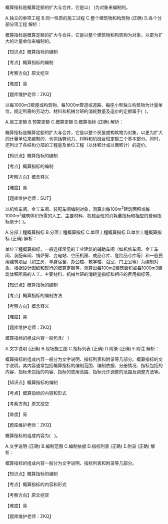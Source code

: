 <p>概算指标是概算定额的扩大与合并，它是以( &nbsp; )为对象来编制的。</p>
A.独立的单项工程
B.同一性质的施工过程
C.整个建筑物和构筑物  (正确)
D.各个分部分项工程
解析：<p>概算指标是概算定额的扩大与合并，它是以整个建筑物和构筑物为对象，以更为扩大的计量单位来编制的。</p><p>【知识点】概算指标的编制</p><p>【考点】概算指标的编制</p><p>【考察方向】原文挖空</p><p>【难度】易</p><p>【题库维护老师：ZKQ】</p>
<p>以每1000m3房屋或构筑物、每1000m管道或道路、每座小型独立构筑物为计量单位，规定所需的劳动力、材料和机械台班的消耗数量及造价的定额属于( &nbsp;)。</p>
A.施工定额
B.预算定额
C.概算定额
D.概算指标  (正确)
解析：<p>概算指标是概算定额的扩大与合并，它是以整个房屋或构筑物为对象，以更为扩大的计量单位来编制的，也包括劳动力、材料和机械台班定额三个基本部分。同时，还列出了各结构分部的工程量及单位工程（以体积计或以面积计）的造价。</p><p>【知识点】概算指标的编制</p><p>【考点】概算指标的编制</p><p>【考察方向】概念释义</p><p>【难度】易</p><p>【题库维护老师：SUT】</p>
<p>以机修车间、金工车间、装配车间编制对象，测算出每100m<sup>2</sup>建筑面积或每1000m<sup>3</sup>建筑体积所需的人工、主要材料、机械台班的消耗量指标和相应的费用指标属于( &nbsp;)。</p>
A.分部工程概算指标
B.分项工程概算指标
C.单项工程概算指标
D.单位工程概算指标  (正确)
解析：<p>单位工程概算指标，一般选择常见的工业建筑的辅助车间（如机修车间、金工车间、装配车间、锅炉房、变电站、空压机房、成品仓库、危险品仓库等）和一般民用建筑项目（如工房、单身宿舍、办公楼、教学楼、浴室、门卫室等）为编制对象，根据设计图纸和现行的概算定额等，测算出每100m2建筑面积或每1000m3建筑体积所需的人工、主要材料、机械台班的消耗量指标和相应的费用指标等。</p><p>【知识点】概算指标的编制</p><p>【考点】概算指标的编制方法</p><p>【考察方向】概念释义</p><p>【难度】易</p><p>【题库维护老师：ZKQ】</p>
<p>概算指标的组成内容一般包含( &nbsp; )</p>
A.文字说明  (正确)
B.现场施工图
C.指标列表  (正确)
D.附录  (正确)
E.附注
解析：<p>概算指标的组成内容一般分为文字说明、指标列表和附录等几部分。概算指标的文字说明，其内容通常包括概算指标的编制范围、编制依据、分册情况、指标包括的内容、指标未包括的内容、指标的使用范围、指标允许调整的范围及调整方法等。</p><p>【知识点】概算指标的编制</p><p>【考点】概算指标的内容和形式</p><p>【考察方向】原文挖空</p><p>【难度】易</p><p>【题库维护老师：ZKQ】</p>
<p>概算指标的组成内容为( &nbsp; )。</p>
A.文字说明  (正确)
B.编制范围
C.编制依据
D.指标列表  (正确)
E.附录  (正确)
解析：<p>概算指标的组成内容一般分为文字说明、指标列表和附录等几部分。</p><p>【知识点】概算指标的编制</p><p>【考点】概算指标的内容和形式</p><p>【考察方向】原文挖空</p><p>【难度】易</p><p>【题库维护老师：ZKQ】</p>
